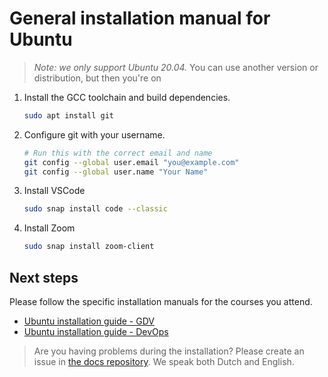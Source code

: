 # General installation manual for Ubuntu

> *Note: we only support Ubuntu 20.04.* You can use another version or distribution, but then you're on


1. Install the GCC toolchain and build dependencies.

    ```bash
    sudo apt install git
    ```

1. Configure git with your username.

    ```bash
    # Run this with the correct email and name
    git config --global user.email "you@example.com"
    git config --global user.name "Your Name"
    ```

1. Install VSCode

    ```bash
    sudo snap install code --classic
    ```

1. Install Zoom

    ```bash
    sudo snap install zoom-client
    ```

## Next steps

Please follow the specific installation manuals for the courses you attend.

* [Ubuntu installation guide - GDV](./gdv-setup-ubuntu.md)
* [Ubuntu installation guide - DevOps](./devops-setup-ubuntu.md)

> Are you having problems during the installation? Please create an issue in [the docs repository](https://github.ugent.be/GDV/docs/issues). We speak both Dutch and English.

